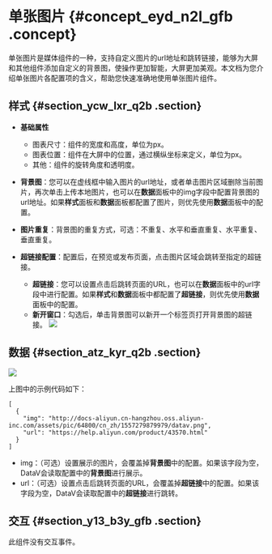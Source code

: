# 单张图片 {#concept_eyd_n2l_gfb .concept}

单张图片是媒体组件的一种，支持自定义图片的url地址和跳转链接，能够为大屏和其他组件添加自定义的背景图，使操作更加智能，大屏更加美观。本文档为您介绍单张图片各配置项的含义，帮助您快速准确地使用单张图片组件。

## 样式 {#section_ycw_lxr_q2b .section}

-   **基础属性** 

    -   图表尺寸：组件的宽度和高度，单位为px。
    -   图表位置：组件在大屏中的位置，通过横纵坐标来定义，单位为px。
    -   其他：组件的旋转角度和透明度。
-   **背景图**：您可以在虚线框中输入图片的url地址，或者单击图片区域删除当前图片，再次单击上传本地图片，也可以在**数据**面板中的img字段中配置背景图的url地址。如果**样式**面板和**数据**面板都配置了图片，则优先使用**数据**面板中的配置。
-   **图片重复**：背景图的重复方式，可选：不重复、水平和垂直重复、水平重复、垂直重复。
-   **超链接配置**：配置后，在预览或发布页面，点击图片区域会跳转至指定的超链接。

    -   **超链接**：您可以设置点击后跳转页面的URL，也可以在**数据**面板中的url字段中进行配置。如果**样式**和**数据**面板中都配置了**超链接**，则优先使用**数据**面板中的配置。
    -   **新开窗口**：勾选后，单击背景图可以新开一个标签页打开背景图的超链接。
    ![](http://static-aliyun-doc.oss-cn-hangzhou.aliyuncs.com/assets/img/21805/155894024212789_zh-CN.png)


## 数据 {#section_atz_kyr_q2b .section}

![](http://static-aliyun-doc.oss-cn-hangzhou.aliyuncs.com/assets/img/21805/155894024212790_zh-CN.png)

上图中的示例代码如下：

``` {#codeblock_egp_p02_7at}
[
  {
    "img": "http://docs-aliyun.cn-hangzhou.oss.aliyun-inc.com/assets/pic/64800/cn_zh/1557279879979/datav.png",
    "url": "https://help.aliyun.com/product/43570.html"
  }
]
```

-   img：（可选）设置展示的图片，会覆盖掉**背景图**中的配置。如果该字段为空，DataV会读取配置中的**背景图**进行展示。
-   url：（可选）设置点击后跳转页面的URL，会覆盖掉**超链接**中的配置。如果该字段为空，DataV会读取配置中的**超链接**进行跳转。

## 交互 {#section_y13_b3y_gfb .section}

此组件没有交互事件。

